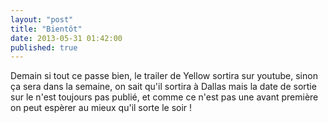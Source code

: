 ```yaml
---
layout: "post"
title: "Bientôt"
date: 2013-05-31 01:42:00
published: true
---
```

Demain si tout ce passe bien, le trailer de Yellow sortira sur youtube, sinon ça sera dans la semaine, on sait qu'il sortira à Dallas mais la date de sortie sur le n'est toujours pas publié, et comme ce n'est pas une avant première on peut espèrer au mieux qu'il sorte le soir !
